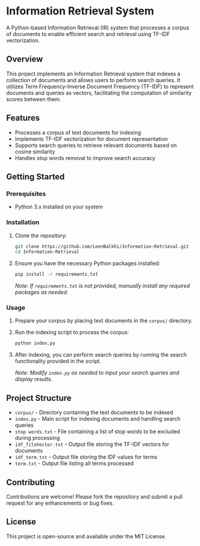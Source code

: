 # Information Retrieval System

A Python-based Information Retrieval (IR) system that processes a corpus of documents to enable efficient search and retrieval using TF-IDF vectorization.

## Overview

This project implements an Information Retrieval system that indexes a collection of documents and allows users to perform search queries. It utilizes Term Frequency-Inverse Document Frequency (TF-IDF) to represent documents and queries as vectors, facilitating the computation of similarity scores between them.

## Features

* Processes a corpus of text documents for indexing
* Implements TF-IDF vectorization for document representation
* Supports search queries to retrieve relevant documents based on cosine similarity
* Handles stop words removal to improve search accuracy

## Getting Started

### Prerequisites

* Python 3.x installed on your system

### Installation

1. Clone the repository:

   ```bash
   git clone https://github.com/LeenBalkhi/Information-Retrieval.git
   cd Information-Retrieval
   ```

2. Ensure you have the necessary Python packages installed:

   ```bash
   pip install -r requirements.txt
   ```

   *Note: If `requirements.txt` is not provided, manually install any required packages as needed.*

### Usage

1. Prepare your corpus by placing text documents in the `corpus/` directory.

2. Run the indexing script to process the corpus:

   ```bash
   python index.py
   ```

3. After indexing, you can perform search queries by running the search functionality provided in the script.

   *Note: Modify `index.py` as needed to input your search queries and display results.*

## Project Structure

* `corpus/` - Directory containing the text documents to be indexed
* `index.py` - Main script for indexing documents and handling search queries
* `stop words.txt` - File containing a list of stop words to be excluded during processing
* `idf_fileVector.txt` - Output file storing the TF-IDF vectors for documents
* `idf_term.txt` - Output file storing the IDF values for terms
* `term.txt` - Output file listing all terms processed

## Contributing

Contributions are welcome! Please fork the repository and submit a pull request for any enhancements or bug fixes.

## License

This project is open-source and available under the MIT License.
